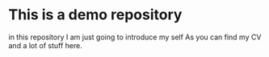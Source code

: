 # This is a demo repository 
in this repository I am just going to introduce my self
As you can find my CV and a lot of stuff here.